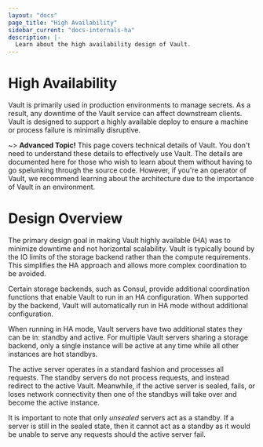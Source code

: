 ```yaml
---
layout: "docs"
page_title: "High Availability"
sidebar_current: "docs-internals-ha"
description: |-
  Learn about the high availability design of Vault.
---
```


# High Availability

Vault is primarily used in production environments to manage secrets.
As a result, any downtime of the Vault service can affect downstream clients.
Vault is designed to support a highly available deploy to ensure a machine
or process failure is minimally disruptive.

~> **Advanced Topic!** This page covers technical details
of Vault. You don't need to understand these details to
effectively use Vault. The details are documented here for
those who wish to learn about them without having to go
spelunking through the source code. However, if you're an
operator of Vault, we recommend learning about the architecture
due to the importance of Vault in an environment.

# Design Overview

The primary design goal in making Vault highly available (HA) was to
minimize downtime and not horizontal scalability. Vault is typically
bound by the IO limits of the storage backend rather than the compute
requirements. This simplifies the HA approach and allows more complex
coordination to be avoided.

Certain storage backends, such as Consul, provide additional coordination
functions that enable Vault to run in an HA configuration. When supported
by the backend, Vault will automatically run in HA mode without additional
configuration.

When running in HA mode, Vault servers have two additional states they
can be in: standby and active. For multiple Vault servers sharing a storage
backend, only a single instance will be active at any time while all other
instances are hot standbys.

The active server operates in a standard fashion and processes all requests.
The standby servers do not process requests, and instead redirect to the active
Vault. Meanwhile, if the active server is sealed, fails, or loses network connectivity
then one of the standbys will take over and become the active instance.

It is important to note that only _unsealed_ servers act as a standby.
If a server is still in the sealed state, then it cannot act as a standby
as it would be unable to serve any requests should the active server fail.
